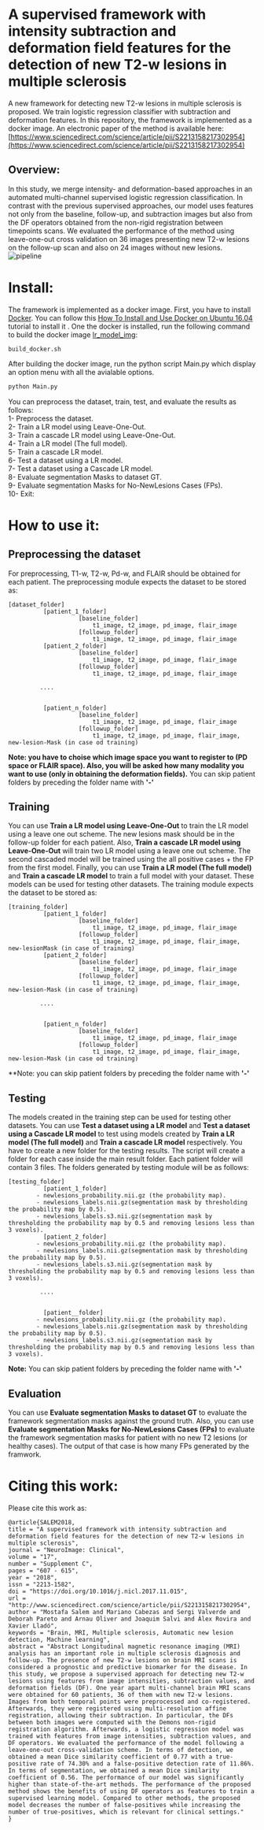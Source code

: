 # A supervised framework with intensity subtraction and deformation field features for the detection of new T2-w lesions in multiple sclerosis

A new framework for detecting new T2-w lesions in multiple sclerosis is proposed. We train logistic regression classifier with subtraction and deformation features. In this repository, the framework is implemented as a docker image. An electronic paper of the method is available here: [https://www.sciencedirect.com/science/article/pii/S2213158217302954](https://www.sciencedirect.com/science/article/pii/S2213158217302954)

## Overview: 
In this study, we merge intensity- and deformation-based approaches in an automated multi-channel supervised logistic regression classification. In contrast with the previous supervised approaches, our model uses features not only from the baseline, follow-up, and subtraction images but also from the DF operators obtained from the non-rigid registration between timepoints scans. We evaluated the performance of the method using leave-one-out cross validation on 36 images presenting new T2-w lesions on the follow-up scan and also on 24 images without new lesions.
![pipeline](/imgs/pipeline.png)	

# Install:
The framework is implemented as a docker image. First, you have to install [Docker](https://www.docker.com/). You can follow this [ How To Install and Use Docker on Ubuntu 16.04
](https://www.digitalocean.com/community/tutorials/how-to-install-and-use-docker-on-ubuntu-16-04) tutorial to install it . One the docker is installed, run the following command to build the docker image [lr_model_img](https://www.sciencedirect.com/science/article/pii/S2213158217302954):

```
build_docker.sh
```
After building the docker image, run the python script Main.py which display an option menu with all the avialable options.

```python
python Main.py
```

You can preprocess the dataset, train, test, and evaluate the results as follows:  
1- Preprocess the dataset.  
2- Train a LR model using Leave-One-Out.  
3- Train a cascade LR model using Leave-One-Out.  
4- Train a LR model (The full model).  
5- Train a cascade LR model.  
6- Test a dataset using a LR model.  
7- Test a dataset using a Cascade LR model.  
8- Evaluate segmentation Masks to dataset GT.  
9- Evaluate segmentation Masks for No-NewLesions Cases (FPs).  
10- Exit:  
# How to use it:
## Preprocessing the dataset
For preprocessing, T1-w, T2-w, Pd-w, and FLAIR should be obtained for each patient. The preprocessing module expects the dataset to be stored as:
```
[dataset_folder]
          [patient_1_folder]
                    [baseline_folder]
                        t1_image, t2_image, pd_image, flair_image
                    [followup_folder]
                        t1_image, t2_image, pd_image, flair_image
          [patient_2_folder]
                    [baseline_folder]
                        t1_image, t2_image, pd_image, flair_image
                    [followup_folder]
                        t1_image, t2_image, pd_image, flair_image
	     
		 ....
		 
		 
          [patient_n_folder]
                    [baseline_folder]
                        t1_image, t2_image, pd_image, flair_image
                    [followup_folder]
                        t1_image, t2_image, pd_image, flair_image, new-lesion-Mask (in case od training)
```
**Note: you have to choise which image space  you want to register to (PD space or FLAIR space). Also, you will be asked how many modality you want to use (only in obtaining the deformation fields).** You can skip patient folders by preceding the folder name with **'-'**

## Training
You can use **Train a LR model using Leave-One-Out** to train the LR model using a leave one out scheme. The new lesions mask should be in the follow-up folder for each patient. Also, **Train a cascade LR model using Leave-One-Out**  will train two LR model using a leave one out scheme. The second cascaded model will be trained using the all positive cases + the FP from the first model. Finally, you can use **Train a LR model (The full model)** and **Train a cascade LR model** to train a full model with your dataset. These models can be used for testing other datasets. The training module expects the dataset to be stored as:
```
[training_folder]
          [patient_1_folder]
                    [baseline_folder]
                        t1_image, t2_image, pd_image, flair_image
                    [followup_folder]
                        t1_image, t2_image, pd_image, flair_image, new-lesionMask (in case of training)
          [patient_2_folder]
                    [baseline_folder]
                        t1_image, t2_image, pd_image, flair_image
                    [followup_folder]
                        t1_image, t2_image, pd_image, flair_image, new-lesion-Mask (in case of training)
	     
		 ....
		 
		 
          [patient_n_folder]
                    [baseline_folder]
                        t1_image, t2_image, pd_image, flair_image
                    [followup_folder]
                        t1_image, t2_image, pd_image, flair_image, new-lesion-Mask (in case od training)
```
**Note: you can skip patient folders by preceding the folder name with **'-'**

## Testing
The models created in the training step can be used for testing other datasets. You can use **Test a dataset using a LR model** and **Test a dataset using a Cascade LR model** to test using models created by **Train a LR model (The full model)** and **Train a cascade LR model** respectively.
You have to create a new folder for the testing results. The script will create a folder for each case inside the main result folder. Each patient folder will contain 3 files. The folders generated by testing module will be as follows:
```
[testing_folder]
          [patient_1_folder]
		- newlesions_probability.nii.gz (the probability map).  
		- newlesions_labels.nii.gz(segmentation mask by thresholding the probability map by 0.5).  
		- newlesions_labels.s3.nii.gz(segmentation mask by thresholding the probability map by 0.5 and removing lesions less than 3 voxels).
          [patient_2_folder]
		- newlesions_probability.nii.gz (the probability map).  
		- newlesions_labels.nii.gz(segmentation mask by thresholding the probability map by 0.5).  
		- newlesions_labels.s3.nii.gz(segmentation mask by thresholding the probability map by 0.5 and removing lesions less than 3 voxels).
	     
		 ....
		 
		 
          [patient__folder]
		- newlesions_probability.nii.gz (the probability map).  
		- newlesions_labels.nii.gz(segmentation mask by thresholding the probability map by 0.5).  
		- newlesions_labels.s3.nii.gz(segmentation mask by thresholding the probability map by 0.5 and removing lesions less than 3 voxels).
```
**Note:** You can skip patient folders by preceding the folder name with **'-'**  

## Evaluation
You can use **Evaluate segmentation Masks to dataset GT** to evaluate the framework segmentation masks against the ground truth. Also, you can use **Evaluate segmentation Masks for No-NewLesions Cases (FPs)** to evaluate the framework segmentation masks for patient with no new T2 lesions (or healthy cases). The output of that case is how many FPs generated by the framwork.

# Citing this work:

Please cite this work as:

```
@article{SALEM2018,
title = "A supervised framework with intensity subtraction and deformation field features for the detection of new T2-w lesions in multiple sclerosis",
journal = "NeuroImage: Clinical",
volume = "17",
number = "Supplement C",
pages = "607 - 615",
year = "2018",
issn = "2213-1582",
doi = "https://doi.org/10.1016/j.nicl.2017.11.015",
url = "http://www.sciencedirect.com/science/article/pii/S2213158217302954",
author = "Mostafa Salem and Mariano Cabezas and Sergi Valverde and Deborah Pareto and Arnau Oliver and Joaquim Salvi and Àlex Rovira and Xavier Lladó",
keywords = "Brain, MRI, Multiple sclerosis, Automatic new lesion detection, Machine learning",
abstract = "Abstract Longitudinal magnetic resonance imaging (MRI) analysis has an important role in multiple sclerosis diagnosis and follow-up. The presence of new T2-w lesions on brain MRI scans is considered a prognostic and predictive biomarker for the disease. In this study, we propose a supervised approach for detecting new T2-w lesions using features from image intensities, subtraction values, and deformation fields (DF). One year apart multi-channel brain MRI scans were obtained for 60 patients, 36 of them with new T2-w lesions. Images from both temporal points were preprocessed and co-registered. Afterwards, they were registered using multi-resolution affine registration, allowing their subtraction. In particular, the DFs between both images were computed with the Demons non-rigid registration algorithm. Afterwards, a logistic regression model was trained with features from image intensities, subtraction values, and DF operators. We evaluated the performance of the model following a leave-one-out cross-validation scheme. In terms of detection, we obtained a mean Dice similarity coefficient of 0.77 with a true-positive rate of 74.30% and a false-positive detection rate of 11.86%. In terms of segmentation, we obtained a mean Dice similarity coefficient of 0.56. The performance of our model was significantly higher than state-of-the-art methods. The performance of the proposed method shows the benefits of using DF operators as features to train a supervised learning model. Compared to other methods, the proposed model decreases the number of false-positives while increasing the number of true-positives, which is relevant for clinical settings."
}
```
